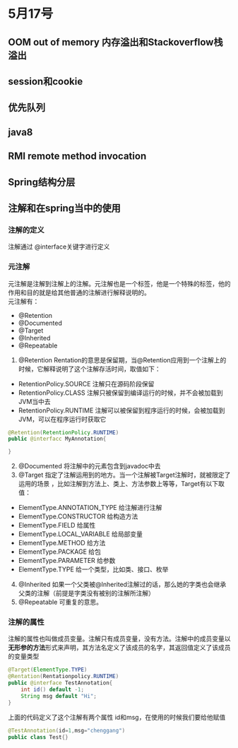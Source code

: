 # 5月17号

## OOM out of memory 内存溢出和Stackoverflow栈溢出

## session和cookie

## 优先队列

## java8

## RMI remote method invocation

## Spring结构分层

## 注解和在spring当中的使用
### 注解的定义
注解通过 @interface关键字进行定义
### 元注解 
元注解是注解到注解上的注解。元注解也是一个标签，他是一个特殊的标签，他的作用和目的就是给其他普通的注解进行解释说明的。  
元注解有： 
- @Retention 
- @Documented
- @Target
- @Inherited
- @Repeatable

1. @Retention
Rentation的意思是保留期，当@Retention应用到一个注解上的时候，它解释说明了这个注解存活时间，取值如下：  
- RetentionPolicy.SOURCE 注解只在源码阶段保留
- RetentionPolicy.CLASS 注解只被保留到编译运行的时候，并不会被加载到JVM当中去
- RetentionPolicy.RUNTIME 注解可以被保留到程序运行的时候，会被加载到JVM，可以在程序运行时获取它
```java
@Retention(RetentionPolicy.RUNTIME)
public @interfacc MyAnnotation{

}
```
2. @Documented
将注解中的元素包含到javadoc中去
3. @Target
指定了注解运用到的地方。当一个注解被Target注解时，就被限定了运用的场景 ，比如注解到方法上、类上、方法参数上等等，Target有以下取值：  
- ElementType.ANNOTATION_TYPE 给注解进行注解 
- ElementType.CONSTRUCTOR 给构造方法
- ElementType.FIELD 给属性
- ElementType.LOCAL_VARIABLE 给局部变量 
- ElementType.METHOD 给方法
- ElementType.PACKAGE 给包
- ElementType.PARAMETER 给参数
- ElementType.TYPE 给一个类型，比如类、接口、枚举
4. @Inherited
如果一个父类被@Inherited注解过的话，那么她的字类也会继承父类的注解（前提是字类没有被别的注解所注解）
5. @Repeatable
可重复的意思。 
### 注解的属性
注解的属性也叫做成员变量。注解只有成员变量，没有方法。注解中的成员变量以**无形参的方法**形式来声明，其方法名定义了该成员的名字，其返回值定义了该成员的变量类型  
```java
@Target(ElementType.TYPE)
@Rentation(Rentationpolicy.RUNTIME)
public @interface TestAnnotation{
    int id() default -1;
    String msg default "Hi";
}
```
上面的代码定义了这个注解有两个属性 id和msg，在使用的时候我们要给他赋值  
```java
@TestAnnotation(id=1,msg="chenggang")
public class Test{}
```

